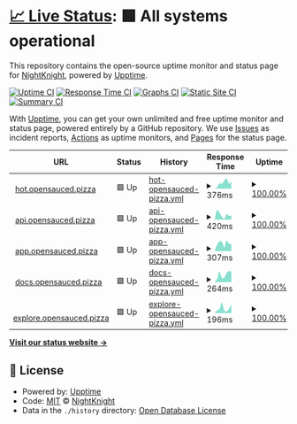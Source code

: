 # [📈 Live Status](https://Deadreyo.github.io/upptime-test): <!--live status--> **🟩 All systems operational**

This repository contains the open-source uptime monitor and status page for [NightKnight](https://www.linkedin.com/in/ahmed-mohamed-atwa/), powered by [Upptime](https://github.com/upptime/upptime).

[![Uptime CI](https://github.com/Deadreyo/upptime-test/workflows/Uptime%20CI/badge.svg)](https://github.com/Deadreyo/upptime-test/actions?query=workflow%3A%22Uptime+CI%22)
[![Response Time CI](https://github.com/Deadreyo/upptime-test/workflows/Response%20Time%20CI/badge.svg)](https://github.com/Deadreyo/upptime-test/actions?query=workflow%3A%22Response+Time+CI%22)
[![Graphs CI](https://github.com/Deadreyo/upptime-test/workflows/Graphs%20CI/badge.svg)](https://github.com/Deadreyo/upptime-test/actions?query=workflow%3A%22Graphs+CI%22)
[![Static Site CI](https://github.com/Deadreyo/upptime-test/workflows/Static%20Site%20CI/badge.svg)](https://github.com/Deadreyo/upptime-test/actions?query=workflow%3A%22Static+Site+CI%22)
[![Summary CI](https://github.com/Deadreyo/upptime-test/workflows/Summary%20CI/badge.svg)](https://github.com/Deadreyo/upptime-test/actions?query=workflow%3A%22Summary+CI%22)

With [Upptime](https://upptime.js.org), you can get your own unlimited and free uptime monitor and status page, powered entirely by a GitHub repository. We use [Issues](https://github.com/Deadreyo/upptime-test/issues) as incident reports, [Actions](https://github.com/Deadreyo/upptime-test/actions) as uptime monitors, and [Pages](https://Deadreyo.github.io/upptime-test) for the status page.

<!--start: status pages-->
<!-- This summary is generated by Upptime (https://github.com/upptime/upptime) -->
<!-- Do not edit this manually, your changes will be overwritten -->
<!-- prettier-ignore -->
| URL | Status | History | Response Time | Uptime |
| --- | ------ | ------- | ------------- | ------ |
| <img alt="" src="https://icons.duckduckgo.com/ip3/hot.opensauced.pizza.ico" height="13"> [hot.opensauced.pizza](https://hot.opensauced.pizza/) | 🟩 Up | [hot-opensauced-pizza.yml](https://github.com/open-sauced/status.opensauced.pizza/commits/HEAD/history/hot-opensauced-pizza.yml) | <details><summary><img alt="Response time graph" src="./graphs/hot-opensauced-pizza/response-time-week.png" height="20"> 376ms</summary><br><a href="https://status.opensauced.pizza/history/hot-opensauced-pizza"><img alt="Response time 362" src="https://img.shields.io/endpoint?url=https%3A%2F%2Fraw.githubusercontent.com%2Fopen-sauced%2Fstatus.opensauced.pizza%2FHEAD%2Fapi%2Fhot-opensauced-pizza%2Fresponse-time.json"></a><br><a href="https://status.opensauced.pizza/history/hot-opensauced-pizza"><img alt="24-hour response time 119" src="https://img.shields.io/endpoint?url=https%3A%2F%2Fraw.githubusercontent.com%2Fopen-sauced%2Fstatus.opensauced.pizza%2FHEAD%2Fapi%2Fhot-opensauced-pizza%2Fresponse-time-day.json"></a><br><a href="https://status.opensauced.pizza/history/hot-opensauced-pizza"><img alt="7-day response time 376" src="https://img.shields.io/endpoint?url=https%3A%2F%2Fraw.githubusercontent.com%2Fopen-sauced%2Fstatus.opensauced.pizza%2FHEAD%2Fapi%2Fhot-opensauced-pizza%2Fresponse-time-week.json"></a><br><a href="https://status.opensauced.pizza/history/hot-opensauced-pizza"><img alt="30-day response time 344" src="https://img.shields.io/endpoint?url=https%3A%2F%2Fraw.githubusercontent.com%2Fopen-sauced%2Fstatus.opensauced.pizza%2FHEAD%2Fapi%2Fhot-opensauced-pizza%2Fresponse-time-month.json"></a><br><a href="https://status.opensauced.pizza/history/hot-opensauced-pizza"><img alt="1-year response time 362" src="https://img.shields.io/endpoint?url=https%3A%2F%2Fraw.githubusercontent.com%2Fopen-sauced%2Fstatus.opensauced.pizza%2FHEAD%2Fapi%2Fhot-opensauced-pizza%2Fresponse-time-year.json"></a></details> | <details><summary><a href="https://status.opensauced.pizza/history/hot-opensauced-pizza">100.00%</a></summary><a href="https://status.opensauced.pizza/history/hot-opensauced-pizza"><img alt="All-time uptime 100.00%" src="https://img.shields.io/endpoint?url=https%3A%2F%2Fraw.githubusercontent.com%2Fopen-sauced%2Fstatus.opensauced.pizza%2FHEAD%2Fapi%2Fhot-opensauced-pizza%2Fuptime.json"></a><br><a href="https://status.opensauced.pizza/history/hot-opensauced-pizza"><img alt="24-hour uptime 100.00%" src="https://img.shields.io/endpoint?url=https%3A%2F%2Fraw.githubusercontent.com%2Fopen-sauced%2Fstatus.opensauced.pizza%2FHEAD%2Fapi%2Fhot-opensauced-pizza%2Fuptime-day.json"></a><br><a href="https://status.opensauced.pizza/history/hot-opensauced-pizza"><img alt="7-day uptime 100.00%" src="https://img.shields.io/endpoint?url=https%3A%2F%2Fraw.githubusercontent.com%2Fopen-sauced%2Fstatus.opensauced.pizza%2FHEAD%2Fapi%2Fhot-opensauced-pizza%2Fuptime-week.json"></a><br><a href="https://status.opensauced.pizza/history/hot-opensauced-pizza"><img alt="30-day uptime 100.00%" src="https://img.shields.io/endpoint?url=https%3A%2F%2Fraw.githubusercontent.com%2Fopen-sauced%2Fstatus.opensauced.pizza%2FHEAD%2Fapi%2Fhot-opensauced-pizza%2Fuptime-month.json"></a><br><a href="https://status.opensauced.pizza/history/hot-opensauced-pizza"><img alt="1-year uptime 100.00%" src="https://img.shields.io/endpoint?url=https%3A%2F%2Fraw.githubusercontent.com%2Fopen-sauced%2Fstatus.opensauced.pizza%2FHEAD%2Fapi%2Fhot-opensauced-pizza%2Fuptime-year.json"></a></details>
| <img alt="" src="https://icons.duckduckgo.com/ip3/api.opensauced.pizza.ico" height="13"> [api.opensauced.pizza](https://api.opensauced.pizza/) | 🟩 Up | [api-opensauced-pizza.yml](https://github.com/open-sauced/status.opensauced.pizza/commits/HEAD/history/api-opensauced-pizza.yml) | <details><summary><img alt="Response time graph" src="./graphs/api-opensauced-pizza/response-time-week.png" height="20"> 420ms</summary><br><a href="https://status.opensauced.pizza/history/api-opensauced-pizza"><img alt="Response time 445" src="https://img.shields.io/endpoint?url=https%3A%2F%2Fraw.githubusercontent.com%2Fopen-sauced%2Fstatus.opensauced.pizza%2FHEAD%2Fapi%2Fapi-opensauced-pizza%2Fresponse-time.json"></a><br><a href="https://status.opensauced.pizza/history/api-opensauced-pizza"><img alt="24-hour response time 461" src="https://img.shields.io/endpoint?url=https%3A%2F%2Fraw.githubusercontent.com%2Fopen-sauced%2Fstatus.opensauced.pizza%2FHEAD%2Fapi%2Fapi-opensauced-pizza%2Fresponse-time-day.json"></a><br><a href="https://status.opensauced.pizza/history/api-opensauced-pizza"><img alt="7-day response time 420" src="https://img.shields.io/endpoint?url=https%3A%2F%2Fraw.githubusercontent.com%2Fopen-sauced%2Fstatus.opensauced.pizza%2FHEAD%2Fapi%2Fapi-opensauced-pizza%2Fresponse-time-week.json"></a><br><a href="https://status.opensauced.pizza/history/api-opensauced-pizza"><img alt="30-day response time 494" src="https://img.shields.io/endpoint?url=https%3A%2F%2Fraw.githubusercontent.com%2Fopen-sauced%2Fstatus.opensauced.pizza%2FHEAD%2Fapi%2Fapi-opensauced-pizza%2Fresponse-time-month.json"></a><br><a href="https://status.opensauced.pizza/history/api-opensauced-pizza"><img alt="1-year response time 445" src="https://img.shields.io/endpoint?url=https%3A%2F%2Fraw.githubusercontent.com%2Fopen-sauced%2Fstatus.opensauced.pizza%2FHEAD%2Fapi%2Fapi-opensauced-pizza%2Fresponse-time-year.json"></a></details> | <details><summary><a href="https://status.opensauced.pizza/history/api-opensauced-pizza">100.00%</a></summary><a href="https://status.opensauced.pizza/history/api-opensauced-pizza"><img alt="All-time uptime 100.00%" src="https://img.shields.io/endpoint?url=https%3A%2F%2Fraw.githubusercontent.com%2Fopen-sauced%2Fstatus.opensauced.pizza%2FHEAD%2Fapi%2Fapi-opensauced-pizza%2Fuptime.json"></a><br><a href="https://status.opensauced.pizza/history/api-opensauced-pizza"><img alt="24-hour uptime 100.00%" src="https://img.shields.io/endpoint?url=https%3A%2F%2Fraw.githubusercontent.com%2Fopen-sauced%2Fstatus.opensauced.pizza%2FHEAD%2Fapi%2Fapi-opensauced-pizza%2Fuptime-day.json"></a><br><a href="https://status.opensauced.pizza/history/api-opensauced-pizza"><img alt="7-day uptime 100.00%" src="https://img.shields.io/endpoint?url=https%3A%2F%2Fraw.githubusercontent.com%2Fopen-sauced%2Fstatus.opensauced.pizza%2FHEAD%2Fapi%2Fapi-opensauced-pizza%2Fuptime-week.json"></a><br><a href="https://status.opensauced.pizza/history/api-opensauced-pizza"><img alt="30-day uptime 100.00%" src="https://img.shields.io/endpoint?url=https%3A%2F%2Fraw.githubusercontent.com%2Fopen-sauced%2Fstatus.opensauced.pizza%2FHEAD%2Fapi%2Fapi-opensauced-pizza%2Fuptime-month.json"></a><br><a href="https://status.opensauced.pizza/history/api-opensauced-pizza"><img alt="1-year uptime 100.00%" src="https://img.shields.io/endpoint?url=https%3A%2F%2Fraw.githubusercontent.com%2Fopen-sauced%2Fstatus.opensauced.pizza%2FHEAD%2Fapi%2Fapi-opensauced-pizza%2Fuptime-year.json"></a></details>
| <img alt="" src="https://icons.duckduckgo.com/ip3/app.opensauced.pizza.ico" height="13"> [app.opensauced.pizza](https://app.opensauced.pizza/) | 🟩 Up | [app-opensauced-pizza.yml](https://github.com/open-sauced/status.opensauced.pizza/commits/HEAD/history/app-opensauced-pizza.yml) | <details><summary><img alt="Response time graph" src="./graphs/app-opensauced-pizza/response-time-week.png" height="20"> 307ms</summary><br><a href="https://status.opensauced.pizza/history/app-opensauced-pizza"><img alt="Response time 329" src="https://img.shields.io/endpoint?url=https%3A%2F%2Fraw.githubusercontent.com%2Fopen-sauced%2Fstatus.opensauced.pizza%2FHEAD%2Fapi%2Fapp-opensauced-pizza%2Fresponse-time.json"></a><br><a href="https://status.opensauced.pizza/history/app-opensauced-pizza"><img alt="24-hour response time 236" src="https://img.shields.io/endpoint?url=https%3A%2F%2Fraw.githubusercontent.com%2Fopen-sauced%2Fstatus.opensauced.pizza%2FHEAD%2Fapi%2Fapp-opensauced-pizza%2Fresponse-time-day.json"></a><br><a href="https://status.opensauced.pizza/history/app-opensauced-pizza"><img alt="7-day response time 307" src="https://img.shields.io/endpoint?url=https%3A%2F%2Fraw.githubusercontent.com%2Fopen-sauced%2Fstatus.opensauced.pizza%2FHEAD%2Fapi%2Fapp-opensauced-pizza%2Fresponse-time-week.json"></a><br><a href="https://status.opensauced.pizza/history/app-opensauced-pizza"><img alt="30-day response time 353" src="https://img.shields.io/endpoint?url=https%3A%2F%2Fraw.githubusercontent.com%2Fopen-sauced%2Fstatus.opensauced.pizza%2FHEAD%2Fapi%2Fapp-opensauced-pizza%2Fresponse-time-month.json"></a><br><a href="https://status.opensauced.pizza/history/app-opensauced-pizza"><img alt="1-year response time 329" src="https://img.shields.io/endpoint?url=https%3A%2F%2Fraw.githubusercontent.com%2Fopen-sauced%2Fstatus.opensauced.pizza%2FHEAD%2Fapi%2Fapp-opensauced-pizza%2Fresponse-time-year.json"></a></details> | <details><summary><a href="https://status.opensauced.pizza/history/app-opensauced-pizza">100.00%</a></summary><a href="https://status.opensauced.pizza/history/app-opensauced-pizza"><img alt="All-time uptime 100.00%" src="https://img.shields.io/endpoint?url=https%3A%2F%2Fraw.githubusercontent.com%2Fopen-sauced%2Fstatus.opensauced.pizza%2FHEAD%2Fapi%2Fapp-opensauced-pizza%2Fuptime.json"></a><br><a href="https://status.opensauced.pizza/history/app-opensauced-pizza"><img alt="24-hour uptime 100.00%" src="https://img.shields.io/endpoint?url=https%3A%2F%2Fraw.githubusercontent.com%2Fopen-sauced%2Fstatus.opensauced.pizza%2FHEAD%2Fapi%2Fapp-opensauced-pizza%2Fuptime-day.json"></a><br><a href="https://status.opensauced.pizza/history/app-opensauced-pizza"><img alt="7-day uptime 100.00%" src="https://img.shields.io/endpoint?url=https%3A%2F%2Fraw.githubusercontent.com%2Fopen-sauced%2Fstatus.opensauced.pizza%2FHEAD%2Fapi%2Fapp-opensauced-pizza%2Fuptime-week.json"></a><br><a href="https://status.opensauced.pizza/history/app-opensauced-pizza"><img alt="30-day uptime 100.00%" src="https://img.shields.io/endpoint?url=https%3A%2F%2Fraw.githubusercontent.com%2Fopen-sauced%2Fstatus.opensauced.pizza%2FHEAD%2Fapi%2Fapp-opensauced-pizza%2Fuptime-month.json"></a><br><a href="https://status.opensauced.pizza/history/app-opensauced-pizza"><img alt="1-year uptime 100.00%" src="https://img.shields.io/endpoint?url=https%3A%2F%2Fraw.githubusercontent.com%2Fopen-sauced%2Fstatus.opensauced.pizza%2FHEAD%2Fapi%2Fapp-opensauced-pizza%2Fuptime-year.json"></a></details>
| <img alt="" src="https://icons.duckduckgo.com/ip3/docs.opensauced.pizza.ico" height="13"> [docs.opensauced.pizza](https://docs.opensauced.pizza/) | 🟩 Up | [docs-opensauced-pizza.yml](https://github.com/open-sauced/status.opensauced.pizza/commits/HEAD/history/docs-opensauced-pizza.yml) | <details><summary><img alt="Response time graph" src="./graphs/docs-opensauced-pizza/response-time-week.png" height="20"> 264ms</summary><br><a href="https://status.opensauced.pizza/history/docs-opensauced-pizza"><img alt="Response time 336" src="https://img.shields.io/endpoint?url=https%3A%2F%2Fraw.githubusercontent.com%2Fopen-sauced%2Fstatus.opensauced.pizza%2FHEAD%2Fapi%2Fdocs-opensauced-pizza%2Fresponse-time.json"></a><br><a href="https://status.opensauced.pizza/history/docs-opensauced-pizza"><img alt="24-hour response time 305" src="https://img.shields.io/endpoint?url=https%3A%2F%2Fraw.githubusercontent.com%2Fopen-sauced%2Fstatus.opensauced.pizza%2FHEAD%2Fapi%2Fdocs-opensauced-pizza%2Fresponse-time-day.json"></a><br><a href="https://status.opensauced.pizza/history/docs-opensauced-pizza"><img alt="7-day response time 264" src="https://img.shields.io/endpoint?url=https%3A%2F%2Fraw.githubusercontent.com%2Fopen-sauced%2Fstatus.opensauced.pizza%2FHEAD%2Fapi%2Fdocs-opensauced-pizza%2Fresponse-time-week.json"></a><br><a href="https://status.opensauced.pizza/history/docs-opensauced-pizza"><img alt="30-day response time 374" src="https://img.shields.io/endpoint?url=https%3A%2F%2Fraw.githubusercontent.com%2Fopen-sauced%2Fstatus.opensauced.pizza%2FHEAD%2Fapi%2Fdocs-opensauced-pizza%2Fresponse-time-month.json"></a><br><a href="https://status.opensauced.pizza/history/docs-opensauced-pizza"><img alt="1-year response time 336" src="https://img.shields.io/endpoint?url=https%3A%2F%2Fraw.githubusercontent.com%2Fopen-sauced%2Fstatus.opensauced.pizza%2FHEAD%2Fapi%2Fdocs-opensauced-pizza%2Fresponse-time-year.json"></a></details> | <details><summary><a href="https://status.opensauced.pizza/history/docs-opensauced-pizza">100.00%</a></summary><a href="https://status.opensauced.pizza/history/docs-opensauced-pizza"><img alt="All-time uptime 100.00%" src="https://img.shields.io/endpoint?url=https%3A%2F%2Fraw.githubusercontent.com%2Fopen-sauced%2Fstatus.opensauced.pizza%2FHEAD%2Fapi%2Fdocs-opensauced-pizza%2Fuptime.json"></a><br><a href="https://status.opensauced.pizza/history/docs-opensauced-pizza"><img alt="24-hour uptime 100.00%" src="https://img.shields.io/endpoint?url=https%3A%2F%2Fraw.githubusercontent.com%2Fopen-sauced%2Fstatus.opensauced.pizza%2FHEAD%2Fapi%2Fdocs-opensauced-pizza%2Fuptime-day.json"></a><br><a href="https://status.opensauced.pizza/history/docs-opensauced-pizza"><img alt="7-day uptime 100.00%" src="https://img.shields.io/endpoint?url=https%3A%2F%2Fraw.githubusercontent.com%2Fopen-sauced%2Fstatus.opensauced.pizza%2FHEAD%2Fapi%2Fdocs-opensauced-pizza%2Fuptime-week.json"></a><br><a href="https://status.opensauced.pizza/history/docs-opensauced-pizza"><img alt="30-day uptime 100.00%" src="https://img.shields.io/endpoint?url=https%3A%2F%2Fraw.githubusercontent.com%2Fopen-sauced%2Fstatus.opensauced.pizza%2FHEAD%2Fapi%2Fdocs-opensauced-pizza%2Fuptime-month.json"></a><br><a href="https://status.opensauced.pizza/history/docs-opensauced-pizza"><img alt="1-year uptime 100.00%" src="https://img.shields.io/endpoint?url=https%3A%2F%2Fraw.githubusercontent.com%2Fopen-sauced%2Fstatus.opensauced.pizza%2FHEAD%2Fapi%2Fdocs-opensauced-pizza%2Fuptime-year.json"></a></details>
| <img alt="" src="https://icons.duckduckgo.com/ip3/explore.opensauced.pizza.ico" height="13"> [explore.opensauced.pizza](https://explore.opensauced.pizza/) | 🟩 Up | [explore-opensauced-pizza.yml](https://github.com/open-sauced/status.opensauced.pizza/commits/HEAD/history/explore-opensauced-pizza.yml) | <details><summary><img alt="Response time graph" src="./graphs/explore-opensauced-pizza/response-time-week.png" height="20"> 196ms</summary><br><a href="https://status.opensauced.pizza/history/explore-opensauced-pizza"><img alt="Response time 313" src="https://img.shields.io/endpoint?url=https%3A%2F%2Fraw.githubusercontent.com%2Fopen-sauced%2Fstatus.opensauced.pizza%2FHEAD%2Fapi%2Fexplore-opensauced-pizza%2Fresponse-time.json"></a><br><a href="https://status.opensauced.pizza/history/explore-opensauced-pizza"><img alt="24-hour response time 256" src="https://img.shields.io/endpoint?url=https%3A%2F%2Fraw.githubusercontent.com%2Fopen-sauced%2Fstatus.opensauced.pizza%2FHEAD%2Fapi%2Fexplore-opensauced-pizza%2Fresponse-time-day.json"></a><br><a href="https://status.opensauced.pizza/history/explore-opensauced-pizza"><img alt="7-day response time 196" src="https://img.shields.io/endpoint?url=https%3A%2F%2Fraw.githubusercontent.com%2Fopen-sauced%2Fstatus.opensauced.pizza%2FHEAD%2Fapi%2Fexplore-opensauced-pizza%2Fresponse-time-week.json"></a><br><a href="https://status.opensauced.pizza/history/explore-opensauced-pizza"><img alt="30-day response time 356" src="https://img.shields.io/endpoint?url=https%3A%2F%2Fraw.githubusercontent.com%2Fopen-sauced%2Fstatus.opensauced.pizza%2FHEAD%2Fapi%2Fexplore-opensauced-pizza%2Fresponse-time-month.json"></a><br><a href="https://status.opensauced.pizza/history/explore-opensauced-pizza"><img alt="1-year response time 313" src="https://img.shields.io/endpoint?url=https%3A%2F%2Fraw.githubusercontent.com%2Fopen-sauced%2Fstatus.opensauced.pizza%2FHEAD%2Fapi%2Fexplore-opensauced-pizza%2Fresponse-time-year.json"></a></details> | <details><summary><a href="https://status.opensauced.pizza/history/explore-opensauced-pizza">100.00%</a></summary><a href="https://status.opensauced.pizza/history/explore-opensauced-pizza"><img alt="All-time uptime 100.00%" src="https://img.shields.io/endpoint?url=https%3A%2F%2Fraw.githubusercontent.com%2Fopen-sauced%2Fstatus.opensauced.pizza%2FHEAD%2Fapi%2Fexplore-opensauced-pizza%2Fuptime.json"></a><br><a href="https://status.opensauced.pizza/history/explore-opensauced-pizza"><img alt="24-hour uptime 100.00%" src="https://img.shields.io/endpoint?url=https%3A%2F%2Fraw.githubusercontent.com%2Fopen-sauced%2Fstatus.opensauced.pizza%2FHEAD%2Fapi%2Fexplore-opensauced-pizza%2Fuptime-day.json"></a><br><a href="https://status.opensauced.pizza/history/explore-opensauced-pizza"><img alt="7-day uptime 100.00%" src="https://img.shields.io/endpoint?url=https%3A%2F%2Fraw.githubusercontent.com%2Fopen-sauced%2Fstatus.opensauced.pizza%2FHEAD%2Fapi%2Fexplore-opensauced-pizza%2Fuptime-week.json"></a><br><a href="https://status.opensauced.pizza/history/explore-opensauced-pizza"><img alt="30-day uptime 100.00%" src="https://img.shields.io/endpoint?url=https%3A%2F%2Fraw.githubusercontent.com%2Fopen-sauced%2Fstatus.opensauced.pizza%2FHEAD%2Fapi%2Fexplore-opensauced-pizza%2Fuptime-month.json"></a><br><a href="https://status.opensauced.pizza/history/explore-opensauced-pizza"><img alt="1-year uptime 100.00%" src="https://img.shields.io/endpoint?url=https%3A%2F%2Fraw.githubusercontent.com%2Fopen-sauced%2Fstatus.opensauced.pizza%2FHEAD%2Fapi%2Fexplore-opensauced-pizza%2Fuptime-year.json"></a></details>

<!--end: status pages-->

[**Visit our status website →**](https://Deadreyo.github.io/upptime-test)

## 📄 License

- Powered by: [Upptime](https://github.com/upptime/upptime)
- Code: [MIT](./LICENSE) © [NightKnight](https://www.linkedin.com/in/ahmed-mohamed-atwa/)
- Data in the `./history` directory: [Open Database License](https://opendatacommons.org/licenses/odbl/1-0/)
